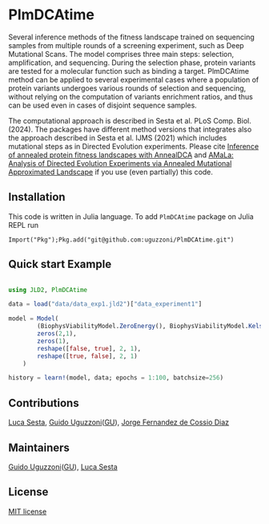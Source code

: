 # PlmDCAtime


Several inference methods of the fitness landscape trained on sequencing samples from multiple rounds of a screening experiment, such as Deep Mutational Scans. The model comprises three main steps: selection, amplification, and sequencing. During the selection phase, protein variants are tested for a molecular function such as binding a target.  PlmDCAtime method can be applied to several experimental cases where a population of protein variants undergoes various rounds of selection and sequencing, without relying on the computation of variants enrichment ratios, and thus can be used even in cases of disjoint sequence samples.

The computational approach is described in Sesta et al. PLoS Comp. Biol.(2024). The packages have different method versions that integrates also the approach described in Sesta et al. IJMS (2021) which includes mutational steps as in Directed Evolution experiments.
Please cite [Inference of annealed protein fitness landscapes with AnnealDCA](https://journals.plos.org/ploscompbiol/article?id=10.1371/journal.pcbi.1011812) and [AMaLa: Analysis of Directed Evolution Experiments via Annealed Mutational Approximated Landscape](https://www.mdpi.com/1422-0067/22/20/10908) if you use (even partially) this code.



## Installation

This code is written in Julia language. To add `PlmDCAtime` package on Julia REPL run
```
Import("Pkg");Pkg.add("git@github.com:uguzzoni/PlmDCAtime.git")
```

## Quick start Example

```julia

using JLD2, PlmDCAtime

data = load("data/data_exp1.jld2")["data_experiment1"]

model = Model(
        (BiophysViabilityModel.ZeroEnergy(), BiophysViabilityModel.Kelsic_model()),
        zeros(2,1),
        zeros(1),
        reshape([false, true], 2, 1),
        reshape([true, false], 2, 1)
    ) 

history = learn!(model, data; epochs = 1:100, batchsize=256)

```

## Contributions

[Luca Sesta](https://github.com/lucasesta),  [Guido Uguzzoni](https://github.com/uguzzoni)([GU](mailto:guido.uguzzoni@gmail.com)), [Jorge Fernandez de Cossio Diaz](https://github.com/cossio)

## Maintainers
[Guido Uguzzoni](https://github.com/uguzzoni)([GU](mailto:guido.uguzzoni@gmail.com)), [Luca Sesta](https://github.com/lucasesta)

## License
[MIT license](LICENSE)
